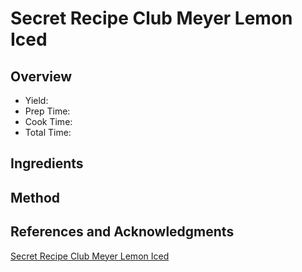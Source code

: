 # Secret Recipe Club Meyer Lemon Iced

## Overview

- Yield:
- Prep Time:
- Cook Time:
- Total Time:

## Ingredients


## Method



## References and Acknowledgments

[Secret Recipe Club Meyer Lemon Iced](http://kitchentrialanderror.blogspot.com/2014/03/secret-recipe-club-meyer-lemon-iced.html)
